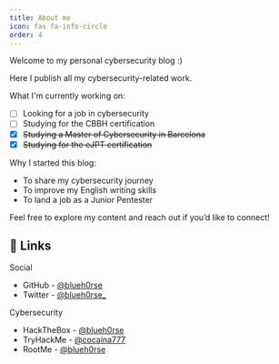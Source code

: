 ```yaml
---
title: About me
icon: fas fa-info-circle
order: 4
---
```


Welcome to my personal cybersecurity blog :)

Here I publish all my cybersecurity-related work.

What I'm currently working on:

- [ ] Looking for a job in cybersecurity
- [ ] Studying for the CBBH certification
- [x] ~~Studying a Master of Cybersecurity in Barcelona~~
- [x] ~~Studying for the eJPT certification~~

Why I started this blog:

- To share my cybersecurity journey
- To improve my English writing skills
- To land a job as a Junior Pentester

Feel free to explore my content and reach out if you’d like to connect!

## 🔗 Links

Social

- GitHub - [@blueh0rse](https://blueh0rse.github.io)  
- Twitter - [@blueh0rse_](https://twitter.com/blueh0rse_) 

Cybersecurity

- HackTheBox - [@blueh0rse](https://app.hackthebox.com/users/2095612)  
- TryHackMe - [@cocaina777](https://tryhackme.com/p/cocaina777) 
- RootMe - [@blueh0rse](https://www.root-me.org/blueh0rse)  
